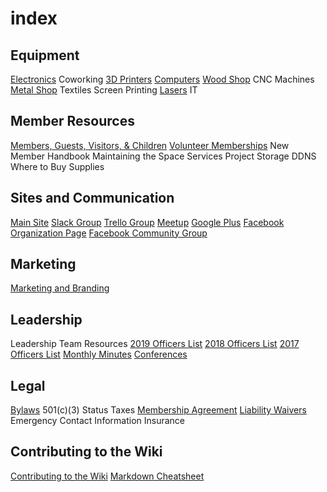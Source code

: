 # index

## Equipment

[Electronics](Electronics) Coworking [3D Printers](3dprinters) [Computers](computers) [Wood Shop](woodshop) CNC Machines [Metal Shop](metal-shop) Textiles Screen Printing [Lasers](lasers) IT

## Member Resources

[Members, Guests, Visitors, & Children](members-guests-visitors) [Volunteer Memberships](volunteers) New Member Handbook Maintaining the Space Services Project Storage DDNS Where to Buy Supplies

## Sites and Communication

[Main Site](https://rivercitylabs.space/) [Slack Group](https://rclpeoria.slack.com/) [Trello Group](https://trello.com/rclpeoria) [Meetup](https://www.meetup.com/River-City-Labs/) [Google Plus](https://plus.google.com/communities/104506532107430488787) [Facebook Organization Page](https://www.facebook.com/rclpeoria) [Facebook Community Group](https://www.facebook.com/groups/728904770500980/?ref=bookmarks)

## Marketing

[Marketing and Branding](marketing)

## Leadership

Leadership Team Resources [2019 Officers List](https://rivercitylabs.space/about/#about-who) [2018 Officers List](2018-officers) [2017 Officers List](2017-officers) [Monthly Minutes](minutes) [Conferences](conferences)

## Legal

[Bylaws](https://rivercitylabs.space/about/#about-bylaws) 501\(c\)\(3\) Status Taxes [Membership Agreement](membership-terms) [Liability Waivers](waivers) Emergency Contact Information Insurance

## Contributing to the Wiki

[Contributing to the Wiki](wiki_contribute) [Markdown Cheatsheet](md-example)

